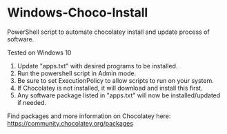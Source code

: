 # Windows-Choco-Install
PowerShell script to automate chocolatey install and update process of software.

Tested on Windows 10

1. Update "apps.txt" with desired programs to be installed.
2. Run the powershell script in Admin mode.
3. Be sure to set ExecutionPolicy to allow scripts to run on your system.
4. If Chocolatey is not installed, it will download and install this first.
5. Any software package listed in "apps.txt" will now be installed/updated if needed.


Find packages and more information on Chocolatey here:
https://community.chocolatey.org/packages
